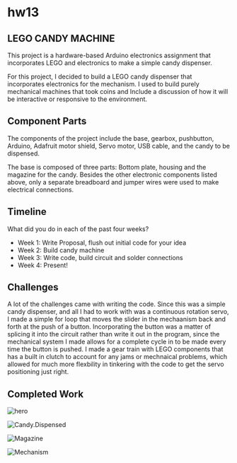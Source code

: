 # hw13
## LEGO CANDY MACHINE

This project is a hardware-based Arduino electronics assignment that incorporates LEGO and electronics to make a simple candy dispenser.

For this project, I decided to build a LEGO candy dispenser that incorporates electronics for the mechanism. I used to build purely mechanical machines that took coins and 
Include a discussion of how it will be interactive or responsive to the environment.

## Component Parts

The components of the project include the base, gearbox, pushbutton, Arduino, Adafruit motor shield, Servo motor, USB cable, and the candy to be dispensed. 

The base is composed of three parts: Bottom plate, housing and the magazine for the candy. 
Besides the other electronic components listed above, only a separate breadboard and jumper wires were used to make electrical connections. 

## Timeline

What did you do in each of the past four weeks?

- Week 1: Write Proposal, flush out initial code for your idea
- Week 2: Build candy machine
- Week 3: Write code, build circuit and solder connections
- Week 4: Present!
 
## Challenges

A lot of the challenges came with writing the code. Since this was a simple candy dispenser, and all I had to work with was a continuous rotation servo, I made a simple for loop that moves the slider in the mechaanism back and forth at the push of a button. Incorporating the button was a matter of splicing it into the circuit rather than write it out in the program, since the mechanical system I made allows for a complete cycle in to be made every time the button is pushed. I made a gear train with LEGO components that has a built in clutch to account for any jams or mechnaical problems, which allowed for much more flexbility in tinkering with the code to get the servo positioning just right.

## Completed Work
![hero](https://github.com/chrisnnegrete/hw13/blob/master/Hero_Shot.jpg)

![Candy.Dispensed](https://github.com/chrisnnegrete/hw13/blob/master/Candy_Dispensed.jpg0)

![Magazine](https://github.com/chrisnnegrete/hw13/blob/master/Magazine.jpg0)

![Mechanism](https://github.com/chrisnnegrete/hw13/blob/master/Mechanism.jpg0)
